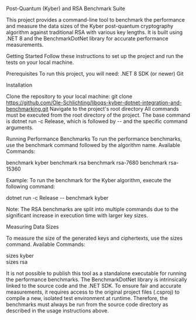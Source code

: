 Post-Quantum (Kyber) and RSA Benchmark Suite

This project provides a command-line tool to benchmark the performance and measure the data sizes of the Kyber post-quantum cryptography algorithm against traditional RSA with various key lengths.
It is built using .NET 8 and the BenchmarkDotNet library for accurate performance measurements.

Getting Started
Follow these instructions to set up the project and run the tests on your local machine.

Prerequisites
To run this project, you will need:
.NET 8 SDK (or newer)
Git

Installation

Clone the repository to your local machine:
git clone https://github.com/Ole-Schlichting/liboqs-kyber-dotnet-integration-and-benchmarking.git
Navigate to the project's root directory
All commands must be executed from the root directory of the project. The base command is dotnet run -c Release, which is followed by -- and the specific command arguments.

Running Performance Benchmarks
To run the performance benchmarks, use the benchmark command followed by the algorithm name.
Available Commands:

benchmark kyber
benchmark rsa
benchmark rsa-7680
benchmark rsa-15360

Example:
To run the benchmark for the Kyber algorithm, execute the following command:

dotnet run -c Release -- benchmark kyber


Note: The RSA benchmarks are split into multiple commands due to the significant increase in execution time with larger key sizes.

Measuring Data Sizes

To measure the size of the generated keys and ciphertexts, use the sizes command.
Available Commands:

sizes kyber  
sizes rsa

It is not possible to publish this tool as a standalone executable for running the performance benchmarks.
The BenchmarkDotNet library is intrinsically linked to the source code and the .NET SDK. To ensure fair and accurate measurements, it requires access to the original project files (.csproj) to compile a new, isolated test environment at runtime.
Therefore, the benchmarks must always be run from the source code directory as described in the usage instructions above.
